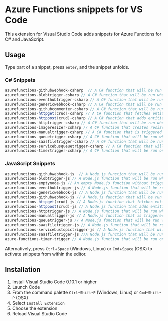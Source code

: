 # Azure Functions snippets for VS Code

This extension for Visual Studio Code adds snippets for Azure Functions for C# and JavaScript.

## Usage
Type part of a snippet, press `enter`, and the snippet unfolds.

### C\# Snippets
```csharp
azurefunctions-githubwebhook-csharp  // A C# function that will be run whenever it receives a GitHub webhook request
azurefunctions-blobtrigger-csharp // A C# function that will be run whenever a blob is added to a specified container
azurefunctions-eventhubtrigger-csharp // A C# function that will be run whenever an event hub receives a new event
azurefunctions-genericwebhook-csharp // A C# function that will be run whenever it receives a webhook request
azurefunctions-githubcommenter-csharp // A C# function that will be run whenever it receives a GitHub webhook request
azurefunctions-httpget(crud)-csharp // A C# function that fetches entities from a Storage Table when it receives an HTTP request
azurefunctions-httppost(crud)-csharp // A C# function that adds entities to a Storage Table when it receives an HTTP request
azurefunctions-httptrigger-csharp // A C# function that will be run whenever it receives an HTTP request
azurefunctions-imageresizer-csharp // A C# function that creates resized images whenever a blob is added to a specified container
azurefunctions-manualtrigger-csharp // A C# function that is triggered manually via the portal \"Run\" button
azurefunctions-queuetrigger-csharp // A C# function that will be run whenever a message is added to a specified Azure Storage queue
azurefunctions-saasfiletrigger-csharp // A C# function that will be run whenever a file is added to a SaaS provider.
azurefunctions-servicebusqueuetrigger-csharp // A C# function that will be run whenever a message is added to a specified Service Bus queue
azurefunctions-timertrigger-csharp // A C# function that will be run on a specified schedule
```

### JavaScript Snippets
```javascript
azurefunctions-githubwebhook-js  // A Node.js function that will be run whenever it receives a GitHub webhook request
azurefunctions-blobtrigger-js // A Node.js function that will be run whenever a blob is added to a specified container
azurefunctions-emptynode-js // An empty Node.js function without triggers, inputs, or outputs
azurefunctions-eventhubtrigger-js // A Node.js function that will be run whenever an event hub receives a new event
azurefunctions-genericwebhook-js // A Node.js function that will be run whenever it receives a webhook request
azurefunctions-githubwebhook-js // A Node.js function that will be run whenever it receives a GitHub webhook request
azurefunctions-httpget(crud)-js // A Node.js function that fetches entities from a Storage Table when it receives an HTTP request
azurefunctions-httppost(crud)-js // A Node.js function that adds entities to a Storage Table when it receives an HTTP request
azurefunctions-httptrigger-js // A Node.js function that will be run whenever it receives an HTTP request
azurefunctions-manualtrigger-js // A Node.js function that is triggered manually via the portal \"Run\" button
azurefunctions-queuetrigger-js // A Node.js function that will be run whenever a message is added to a specified Azure Storage queue
azurefunctions-saasfiletrigger-js // A Node.js function that will be run whenever a message is added to the specified Service Bus topic
azurefunctions-servicebustopictrigger-js // A Node.js function that will be run whenever a message is added to the specified Service Bus topic
azurefunctions-saasfiletrigger-js //A Node.js function that will be run whenever a file is added to a SaaS provider.
azure-functions-timer-trigger // A Node.js function that will be run on a specified schedule
```

Alternatively, press `Ctrl`+`Space` (Windows, Linux) or `Cmd`+`Space` (OSX) to activate snippets from within the editor.

## Installation

1. Install Visual Studio Code 0.10.1 or higher
2. Launch Code
3. From the command palette `Ctrl`-`Shift`-`P` (Windows, Linux) or `Cmd`-`Shift`-`P` (OSX)
4. Select `Install Extension`
5. Choose the extension
6. Reload Visual Studio Code